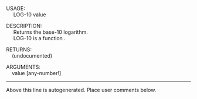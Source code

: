 USAGE:  
&nbsp;&nbsp;&nbsp;&nbsp;&nbsp;LOG-10&nbsp;value&nbsp;  
  
DESCRIPTION:  
&nbsp;&nbsp;&nbsp;&nbsp;&nbsp;Returns&nbsp;the&nbsp;base-10&nbsp;logarithm.  
&nbsp;&nbsp;&nbsp;&nbsp;&nbsp;LOG-10&nbsp;is&nbsp;a&nbsp;function&nbsp;.  
  
RETURNS:  
&nbsp;&nbsp;&nbsp;&nbsp;(undocumented)  
  
ARGUMENTS:  
&nbsp;&nbsp;&nbsp;&nbsp;value&nbsp;[any-number!]  
___
Above this line is autogenerated. Place user comments below.